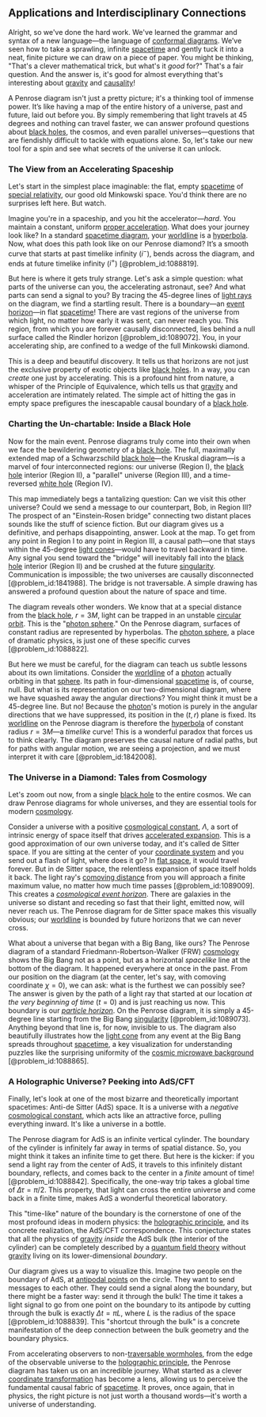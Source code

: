 ## Applications and Interdisciplinary Connections

Alright, so we've done the hard work. We've learned the grammar and syntax of a new language—the language of [conformal diagrams](@article_id:160170). We’ve seen how to take a sprawling, infinite [spacetime](@article_id:161512) and gently tuck it into a neat, finite picture we can draw on a piece of paper. You might be thinking, "That's a clever mathematical trick, but what's it *good* for?" That's a fair question. And the answer is, it's good for almost everything that's interesting about [gravity](@article_id:262981) and [causality](@article_id:148003)!

A Penrose diagram isn't just a pretty picture; it's a thinking tool of immense power. It’s like having a map of the entire history of a universe, past and future, laid out before you. By simply remembering that light travels at 45 degrees and nothing can travel faster, we can answer profound questions about [black holes](@article_id:158234), the cosmos, and even parallel universes—questions that are fiendishly difficult to tackle with equations alone. So, let's take our new tool for a spin and see what secrets of the universe it can unlock.

### The View from an Accelerating Spaceship

Let's start in the simplest place imaginable: the flat, empty [spacetime](@article_id:161512) of [special relativity](@article_id:151699), our good old Minkowski space. You'd think there are no surprises left here. But watch.

Imagine you're in a spaceship, and you hit the accelerator—*hard*. You maintain a constant, uniform [proper acceleration](@article_id:183995). What does your journey look like? In a standard [spacetime diagram](@article_id:200894), your [worldline](@article_id:198542) is a [hyperbola](@article_id:173719). Now, what does this path look like on our Penrose diamond? It’s a smooth curve that starts at past timelike infinity ($i^-$), bends across the diagram, and ends at future timelike infinity ($i^+$) [@problem_id:1088819].

But here is where it gets truly strange. Let's ask a simple question: what parts of the universe can you, the accelerating astronaut, see? And what parts can send a signal to you? By tracing the 45-degree lines of [light rays](@article_id:170613) on the diagram, we find a startling result. There is a boundary—an [event horizon](@article_id:153830)—in flat [spacetime](@article_id:161512)! There are vast regions of the universe from which light, no matter how early it was sent, can never reach you. This region, from which you are forever causally disconnected, lies behind a null surface called the Rindler horizon [@problem_id:1089072]. You, in your accelerating ship, are confined to a wedge of the full Minkowski diamond.

This is a deep and beautiful discovery. It tells us that horizons are not just the exclusive property of exotic objects like [black holes](@article_id:158234). In a way, you can *create* one just by accelerating. This is a profound hint from nature, a whisper of the Principle of Equivalence, which tells us that [gravity](@article_id:262981) and acceleration are intimately related. The simple act of hitting the gas in empty space prefigures the inescapable causal boundary of a [black hole](@article_id:158077).

### Charting the Un-chartable: Inside a Black Hole

Now for the main event. Penrose diagrams truly come into their own when we face the bewildering geometry of a [black hole](@article_id:158077). The full, maximally extended map of a Schwarzschild [black hole](@article_id:158077)—the Kruskal diagram—is a marvel of four interconnected regions: our universe (Region I), the [black hole](@article_id:158077) interior (Region II), a "parallel" universe (Region III), and a time-reversed [white hole](@article_id:194219) (Region IV).

This map immediately begs a tantalizing question: Can we visit this other universe? Could we send a message to our counterpart, Bob, in Region III? The prospect of an "Einstein-Rosen bridge" connecting two distant places sounds like the stuff of science fiction. But our diagram gives us a definitive, and perhaps disappointing, answer. Look at the map. To get from any point in Region I to any point in Region III, a causal path—one that stays within the 45-degree [light cones](@article_id:158510)—would have to travel backward in time. Any signal you send toward the "bridge" will inevitably fall into the [black hole](@article_id:158077) interior (Region II) and be crushed at the future [singularity](@article_id:160106). Communication is impossible; the two universes are causally disconnected [@problem_id:1841988]. The bridge is not traversable. A simple drawing has answered a profound question about the nature of space and time.

The diagram reveals other wonders. We know that at a special distance from the [black hole](@article_id:158077), $r=3M$, light can be trapped in an unstable [circular orbit](@article_id:173229). This is the "[photon sphere](@article_id:158948)." On the Penrose diagram, surfaces of constant radius are represented by hyperbolas. The [photon sphere](@article_id:158948), a place of dramatic physics, is just one of these specific curves [@problem_id:1088822].

But here we must be careful, for the diagram can teach us subtle lessons about its own limitations. Consider the [worldline](@article_id:198542) of a [photon](@article_id:144698) actually orbiting in that [sphere](@article_id:267085). Its path in four-dimensional [spacetime](@article_id:161512) is, of course, null. But what is its representation on our two-dimensional diagram, where we have squashed away the angular directions? You might think it must be a 45-degree line. But no! Because the [photon](@article_id:144698)'s motion is purely in the angular directions that we have suppressed, its position in the $(t, r)$ plane is fixed. Its [worldline](@article_id:198542) on the Penrose diagram is therefore the [hyperbola](@article_id:173719) of constant radius $r=3M$—a *timelike* curve! This is a wonderful paradox that forces us to think clearly. The diagram preserves the causal nature of radial paths, but for paths with angular motion, we are seeing a projection, and we must interpret it with care [@problem_id:1842008].

### The Universe in a Diamond: Tales from Cosmology

Let's zoom out now, from a single [black hole](@article_id:158077) to the entire cosmos. We can draw Penrose diagrams for whole universes, and they are essential tools for modern [cosmology](@article_id:144426).

Consider a universe with a positive [cosmological constant](@article_id:158803), $\Lambda$, a sort of intrinsic energy of space itself that drives [accelerated expansion](@article_id:159107). This is a good approximation of our own universe today, and it's called de Sitter space. If you are sitting at the center of your [coordinate system](@article_id:155852) and you send out a flash of light, where does it go? In [flat space](@article_id:204124), it would travel forever. But in de Sitter space, the relentless expansion of space itself holds it back. The light ray's [comoving distance](@article_id:157565) from you will approach a finite maximum value, no matter how much time passes [@problem_id:1089009]. This creates a *[cosmological event horizon](@article_id:157604)*. There are galaxies in the universe so distant and receding so fast that their light, emitted now, will never reach us. The Penrose diagram for de Sitter space makes this visually obvious; our [worldline](@article_id:198542) is bounded by future horizons that we can never cross.

What about a universe that began with a Big Bang, like ours? The Penrose diagram of a standard Friedmann-Robertson-Walker (FRW) [cosmology](@article_id:144426) shows the Big Bang not as a point, but as a horizontal *spacelike* line at the bottom of the diagram. It happened everywhere at once in the past. From our position on the diagram (at the center, let's say, with comoving coordinate $\chi=0$), we can ask: what is the furthest we can possibly see? The answer is given by the path of a light ray that started at our location *at the very beginning of time* ($t=0$) and is just reaching us now. This boundary is our *[particle horizon](@article_id:268545)*. On the Penrose diagram, it is simply a 45-degree line starting from the Big Bang [singularity](@article_id:160106) [@problem_id:1089073]. Anything beyond that line is, for now, invisible to us. The diagram also beautifully illustrates how the [light cone](@article_id:157173) from any event at the Big Bang spreads throughout [spacetime](@article_id:161512), a key visualization for understanding puzzles like the surprising uniformity of the [cosmic microwave background](@article_id:146020) [@problem_id:1088865].

### A Holographic Universe? Peeking into AdS/CFT

Finally, let's look at one of the most bizarre and theoretically important spacetimes: Anti-de Sitter (AdS) space. It is a universe with a *negative* [cosmological constant](@article_id:158803), which acts like an attractive force, pulling everything inward. It's like a universe in a bottle.

The Penrose diagram for AdS is an infinite vertical cylinder. The boundary of the cylinder is infinitely far away in terms of spatial distance. So, you might think it takes an infinite time to get there. But here is the kicker: if you send a light ray from the center of AdS, it travels to this infinitely distant boundary, reflects, and comes back to the center in a *finite* amount of time! [@problem_id:1088842]. Specifically, the one-way trip takes a global time of $\Delta\tau = \pi/2$. This property, that light can cross the entire universe and come back in a finite time, makes AdS a wonderful theoretical laboratory.

This "time-like" nature of the boundary is the cornerstone of one of the most profound ideas in modern physics: the [holographic principle](@article_id:135812), and its concrete realization, the AdS/CFT correspondence. This conjecture states that all the physics of [gravity](@article_id:262981) *inside* the AdS bulk (the interior of the cylinder) can be completely described by a [quantum field theory](@article_id:137683) without [gravity](@article_id:262981) living on its lower-dimensional *boundary*.

Our diagram gives us a way to visualize this. Imagine two people on the boundary of AdS, at [antipodal points](@article_id:151095) on the circle. They want to send messages to each other. They could send a signal along the boundary, but there might be a faster way: send it through the bulk! The time it takes a light signal to go from one point on the boundary to its antipode by cutting through the bulk is exactly $\Delta t = \pi L$, where $L$ is the radius of the space [@problem_id:1088839]. This "shortcut through the bulk" is a concrete manifestation of the deep connection between the bulk geometry and the boundary physics.

From accelerating observers to non-[traversable wormholes](@article_id:192182), from the edge of the observable universe to the [holographic principle](@article_id:135812), the Penrose diagram has taken us on an incredible journey. What started as a clever [coordinate transformation](@article_id:138083) has become a lens, allowing us to perceive the fundamental causal fabric of [spacetime](@article_id:161512). It proves, once again, that in physics, the right picture is not just worth a thousand words—it's worth a universe of understanding.